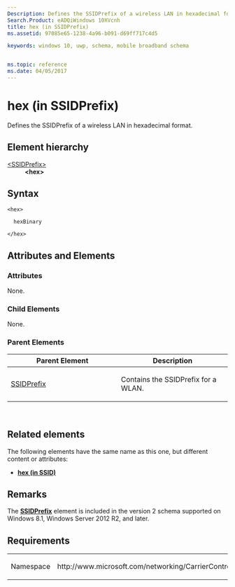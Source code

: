 ```yaml
---
Description: Defines the SSIDPrefix of a wireless LAN in hexadecimal format.
Search.Product: eADQiWindows 10XVcnh
title: hex (in SSIDPrefix)
ms.assetid: 97085e65-1238-4a96-b091-d69ff717c4d5

keywords: windows 10, uwp, schema, mobile broadband schema


ms.topic: reference
ms.date: 04/05/2017
---
```


# hex (in SSIDPrefix)


Defines the SSIDPrefix of a wireless LAN in hexadecimal format.

## Element hierarchy

<dl>
<dt><a href="element-ssidprefix.md">&lt;SSIDPrefix&gt;</a></dt>
<dd><b>&lt;hex&gt;</b></dd>
</dl>

## Syntax

``` syntax
<hex>

  hexBinary

</hex>
```

## Attributes and Elements


### Attributes

None.

### Child Elements

None.

### Parent Elements

<table>
<colgroup>
<col width="50%" />
<col width="50%" />
</colgroup>
<thead>
<tr class="header">
<th>Parent Element</th>
<th>Description</th>
</tr>
</thead>
<tbody>
<tr class="odd">
<td><a href="element-ssidprefix.md">SSIDPrefix</a> </td>
<td><p>Contains the SSIDPrefix for a WLAN.</p></td>
</tr>
</tbody>
</table>

 

## Related elements


The following elements have the same name as this one, but different content or attributes:

-   **[hex (in SSID)](element-hex.md)**

## Remarks

The [**SSIDPrefix**](element-ssidprefix.md) element is included in the version 2 schema supported on Windows 8.1, Windows Server 2012 R2, and later.

## Requirements

<table>
<colgroup>
<col width="50%" />
<col width="50%" />
</colgroup>
<tbody>
<tr class="odd">
<td><p>Namespace</p></td>
<td><p>http://www.microsoft.com/networking/CarrierControl/WLAN/v2</p></td>
</tr>
</tbody>
</table>

 

 




